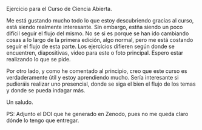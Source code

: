 
Ejercicio para el Curso de Ciencia Abierta.

Me está gustando mucho todo lo que estoy descubriendo gracias al curso, está siendo realmente interesante. 
Sin embargo, estña siendo un poco difícil seguir el flujo del mismo. No se si es porque se han ido cambiando 
cosas a lo largo de la primera edición, algo normal, pero me está costando seguir el flujo de esta parte. 
Los ejercicios difieren según donde se encuentren, diapositivas, video para este o foto principal.
Espero estar realizando lo que se pide. 

Por otro lado, y como he comentado al principio, creo que este curso es verdaderamente útil y estoy aprendiendo mucho. 
Sería interesante si pudieráis realizar uno presencial, donde se siga el bien el flujo de los temas y donde se pueda indagar más.

Un saludo. 

PS: Adjunto el DOI que he generado en Zenodo, pues no me queda claro dónde lo tengo que entregar. 